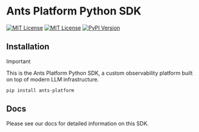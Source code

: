 # Ants Platform Python SDK

[![MIT License](https://img.shields.io/badge/License-MIT-red.svg?style=flat-square)](https://opensource.org/licenses/MIT)
[![MIT License](https://img.shields.io/badge/License-MIT-red.svg?style=flat-square)](https://opensource.org/licenses/MIT)
[![PyPI Version](https://img.shields.io/pypi/v/ants-platform.svg?style=flat-square&label=pypi+ants-platform)](https://pypi.python.org/pypi/ants-platform)

## Installation

> [!IMPORTANT]
> This is the Ants Platform Python SDK, a custom observability platform built on top of modern LLM infrastructure.

```
pip install ants-platform
```

## Docs

Please see our docs for detailed information on this SDK.
